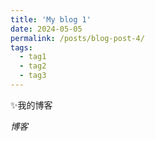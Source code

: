 ```yaml
---
title: 'My blog 1'
date: 2024-05-05
permalink: /posts/blog-post-4/
tags:
  - tag1
  - tag2
  - tag3
---
```


✨我的博客

*博客*
